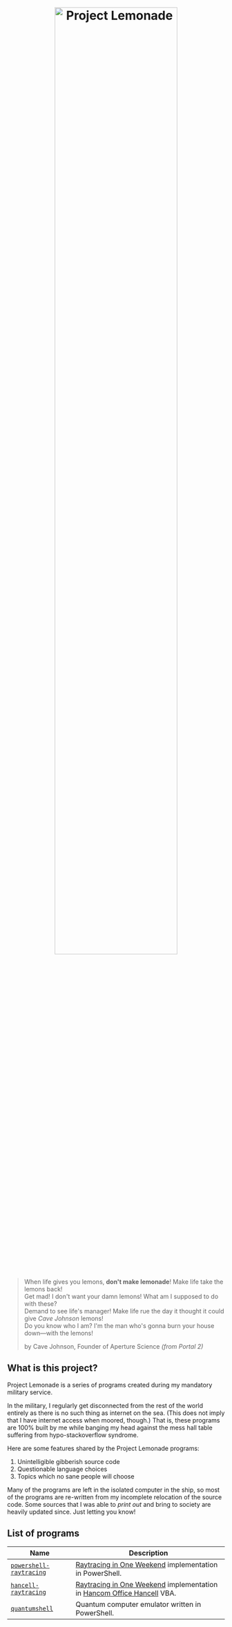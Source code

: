 <h1 align="center"><img style="width: 75%;" src="https://user-images.githubusercontent.com/10833976/143869940-ce26e182-9570-4515-a79f-3da37a5385d4.png" alt="Project Lemonade"/></h1>

> When life gives you lemons, **don't make lemonade**! Make life take the lemons back! \
> Get mad! I don't want your damn lemons! What am I supposed to do with these? \
> Demand to see life's manager! Make life rue the day it thought it could give *Cave Johnson* lemons! \
> Do you know who I am? I'm the man who's gonna burn your house down—with the lemons!
> 
> by Cave Johnson, Founder of Aperture Science *(from Portal 2)*

## What is this project?

Project Lemonade is a series of programs created during my mandatory military service.

In the military, I regularly get disconnected from the rest of the world entirely as there is no such
thing as internet on the sea. (This does not imply that I have internet access when moored, though.)
That is, these programs are 100% built by me while banging my head against the mess hall table suffering
from hypo-stackoverflow syndrome.

Here are some features shared by the Project Lemonade programs:
1. Unintelligible gibberish source code
2. Questionable language choices
3. Topics which no sane people will choose

Many of the programs are left in the isolated computer in the ship, so most of the programs are re-written
from my incomplete relocation of the source code. Some sources that I was able to *print out* and bring to
society are heavily updated since. Just letting you know!

## List of programs

| Name | Description |
| ---- | ----------- |
| [`powershell-raytracing`](https://github.com/RangHo/powershell-raytracing) | [Raytracing in One Weekend][1] implementation in PowerShell. |
| [`hancell-raytracing`](https://github.com/RangHo/hancell-raytracing) | [Raytracing in One Weekend][1] implementation in [Hancom Office Hancell][2] VBA. |
| [`quantumshell`](https://github.com/RangHo/quantumshell) | Quantum computer emulator written in PowerShell. |

[1]: https://raytracing.github.io/books/RayTracingInOneWeekend.html
[2]: https://www.hancom.com/product/productWindowsMain.do?gnb0=23&gnb1=29
